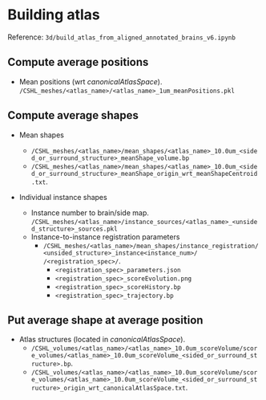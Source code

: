 # Building atlas

Reference: `3d/build_atlas_from_aligned_annotated_brains_v6.ipynb`

## Compute average positions

- Mean positions (wrt _canonicalAtlasSpace_). `/CSHL_meshes/<atlas_name>/<atlas_name>_1um_meanPositions.pkl`

## Compute average shapes

- Mean shapes
    - `/CSHL_meshes/<atlas_name>/mean_shapes/<atlas_name>_10.0um_<sided_or_surround_structure>_meanShape_volume.bp`
    - `/CSHL_meshes/<atlas_name>/mean_shapes/<atlas_name>_10.0um_<sided_or_surround_structure>_meanShape_origin_wrt_meanShapeCentroid.txt`.
    
- Individual instance shapes
  - Instance number to brain/side map. `/CSHL_meshes/<atlas_name>/instance_sources/<atlas_name>_<unsided_structure>_sources.pkl`
  - Instance-to-instance registration parameters
    - `/CSHL_meshes/<atlas_name>/mean_shapes/instance_registration/<unsided_structure>_instance<instance_num>/
/<registration_spec>/`.
      - `<registration_spec>_parameters.json`
      - `<registration_spec>_scoreEvolution.png`
      - `<registration_spec>_scoreHistory.bp`
      - `<registration_spec>_trajectory.bp`
    
##  Put average shape at average position

- Atlas structures (located in _canonicalAtlasSpace_). 
    - `/CSHL_volumes/<atlas_name>/<atlas_name>_10.0um_scoreVolume/score_volumes/<atlas_name>_10.0um_scoreVolume_<sided_or_surround_structure>.bp`.
    - `/CSHL_volumes/<atlas_name>/<atlas_name>_10.0um_scoreVolume/score_volumes/<atlas_name>_10.0um_scoreVolume_<sided_or_surround_structure>_origin_wrt_canonicalAtlasSpace.txt`.



